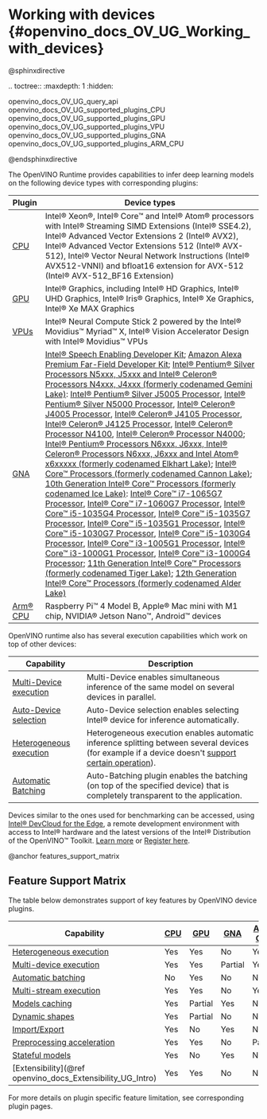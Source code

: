 # Working with devices {#openvino_docs_OV_UG_Working_with_devices}

@sphinxdirective

.. toctree::
   :maxdepth: 1
   :hidden:

   openvino_docs_OV_UG_query_api
   openvino_docs_OV_UG_supported_plugins_CPU
   openvino_docs_OV_UG_supported_plugins_GPU
   openvino_docs_OV_UG_supported_plugins_VPU
   openvino_docs_OV_UG_supported_plugins_GNA
   openvino_docs_OV_UG_supported_plugins_ARM_CPU

@endsphinxdirective

The OpenVINO Runtime provides capabilities to infer deep learning models on the following device types with corresponding plugins:

| Plugin | Device types                                                                                                                                                |
|--------|-------------------------------------------------------------------------------------------------------------------------------------------------------------|
|[CPU](CPU.md)              |Intel® Xeon®, Intel® Core™ and Intel® Atom® processors with Intel® Streaming SIMD Extensions (Intel® SSE4.2), Intel® Advanced Vector Extensions 2 (Intel® AVX2), Intel® Advanced Vector Extensions 512 (Intel® AVX-512), Intel® Vector Neural Network Instructions (Intel® AVX512-VNNI) and bfloat16 extension for AVX-512 (Intel® AVX-512_BF16 Extension)|
|[GPU](GPU.md)            |Intel® Graphics, including Intel® HD Graphics, Intel® UHD Graphics, Intel® Iris® Graphics, Intel® Xe Graphics, Intel® Xe MAX Graphics |
|[VPUs](VPU.md)            |Intel® Neural Compute Stick 2 powered by the Intel® Movidius™ Myriad™ X, Intel® Vision Accelerator Design with Intel® Movidius™ VPUs                                                                                           |
|[GNA](GNA.md)              |[Intel® Speech Enabling Developer Kit](https://www.intel.com/content/www/us/en/support/articles/000026156/boards-and-kits/smart-home.html); [Amazon Alexa Premium Far-Field Developer Kit](https://developer.amazon.com/en-US/alexa/alexa-voice-service/dev-kits/amazon-premium-voice); [Intel® Pentium® Silver Processors N5xxx, J5xxx and Intel® Celeron® Processors N4xxx, J4xxx (formerly codenamed Gemini Lake)](https://ark.intel.com/content/www/us/en/ark/products/codename/83915/gemini-lake.html): [Intel® Pentium® Silver J5005 Processor](https://ark.intel.com/content/www/us/en/ark/products/128984/intel-pentium-silver-j5005-processor-4m-cache-up-to-2-80-ghz.html), [Intel® Pentium® Silver N5000 Processor](https://ark.intel.com/content/www/us/en/ark/products/128990/intel-pentium-silver-n5000-processor-4m-cache-up-to-2-70-ghz.html), [Intel® Celeron® J4005 Processor](https://ark.intel.com/content/www/us/en/ark/products/128992/intel-celeron-j4005-processor-4m-cache-up-to-2-70-ghz.html), [Intel® Celeron® J4105 Processor](https://ark.intel.com/content/www/us/en/ark/products/128989/intel-celeron-j4105-processor-4m-cache-up-to-2-50-ghz.html), [Intel® Celeron® J4125 Processor](https://ark.intel.com/content/www/us/en/ark/products/197305/intel-celeron-processor-j4125-4m-cache-up-to-2-70-ghz.html), [Intel® Celeron® Processor N4100](https://ark.intel.com/content/www/us/en/ark/products/128983/intel-celeron-processor-n4100-4m-cache-up-to-2-40-ghz.html), [Intel® Celeron® Processor N4000](https://ark.intel.com/content/www/us/en/ark/products/128988/intel-celeron-processor-n4000-4m-cache-up-to-2-60-ghz.html); [Intel® Pentium® Processors N6xxx, J6xxx, Intel® Celeron® Processors N6xxx, J6xxx and Intel Atom® x6xxxxx (formerly codenamed Elkhart Lake)](https://ark.intel.com/content/www/us/en/ark/products/codename/128825/products-formerly-elkhart-lake.html); [Intel® Core™ Processors (formerly codenamed Cannon Lake)](https://ark.intel.com/content/www/us/en/ark/products/136863/intel-core-i3-8121u-processor-4m-cache-up-to-3-20-ghz.html); [10th Generation Intel® Core™ Processors (formerly codenamed Ice Lake)](https://ark.intel.com/content/www/us/en/ark/products/codename/74979/ice-lake.html): [Intel® Core™ i7-1065G7 Processor](https://ark.intel.com/content/www/us/en/ark/products/196597/intel-core-i71065g7-processor-8m-cache-up-to-3-90-ghz.html), [Intel® Core™ i7-1060G7 Processor](https://ark.intel.com/content/www/us/en/ark/products/197120/intel-core-i71060g7-processor-8m-cache-up-to-3-80-ghz.html), [Intel® Core™ i5-1035G4 Processor](https://ark.intel.com/content/www/us/en/ark/products/196591/intel-core-i51035g4-processor-6m-cache-up-to-3-70-ghz.html), [Intel® Core™ i5-1035G7 Processor](https://ark.intel.com/content/www/us/en/ark/products/196592/intel-core-i51035g7-processor-6m-cache-up-to-3-70-ghz.html), [Intel® Core™ i5-1035G1 Processor](https://ark.intel.com/content/www/us/en/ark/products/196603/intel-core-i51035g1-processor-6m-cache-up-to-3-60-ghz.html), [Intel® Core™ i5-1030G7 Processor](https://ark.intel.com/content/www/us/en/ark/products/197119/intel-core-i51030g7-processor-6m-cache-up-to-3-50-ghz.html), [Intel® Core™ i5-1030G4 Processor](https://ark.intel.com/content/www/us/en/ark/products/197121/intel-core-i51030g4-processor-6m-cache-up-to-3-50-ghz.html), [Intel® Core™ i3-1005G1 Processor](https://ark.intel.com/content/www/us/en/ark/products/196588/intel-core-i31005g1-processor-4m-cache-up-to-3-40-ghz.html), [Intel® Core™ i3-1000G1 Processor](https://ark.intel.com/content/www/us/en/ark/products/197122/intel-core-i31000g1-processor-4m-cache-up-to-3-20-ghz.html), [Intel® Core™ i3-1000G4 Processor](https://ark.intel.com/content/www/us/en/ark/products/197123/intel-core-i31000g4-processor-4m-cache-up-to-3-20-ghz.html); [11th Generation Intel® Core™ Processors (formerly codenamed Tiger Lake)](https://ark.intel.com/content/www/us/en/ark/products/codename/88759/tiger-lake.html); [12th Generation Intel® Core™ Processors (formerly codenamed Alder Lake)](https://ark.intel.com/content/www/us/en/ark/products/codename/147470/products-formerly-alder-lake.html)|
|[Arm® CPU](ARM_CPU.md) |Raspberry Pi™ 4 Model B, Apple® Mac mini with M1 chip, NVIDIA® Jetson Nano™, Android™ devices    |

OpenVINO runtime also has several execution capabilities which work on top of other devices:

| Capability                               | Description                                                                                                                                                 |
|------------------------------------------|-------------------------------------------------------------------------------------------------------------------------------------------------------------|
|[Multi-Device execution](../multi_device.md) |Multi-Device enables simultaneous inference of the same model on several devices in parallel.    |
|[Auto-Device selection](../auto_device_selection.md) |Auto-Device selection enables selecting Intel&reg; device for inference automatically. |
|[Heterogeneous execution](../hetero_execution.md) |Heterogeneous execution enables automatic inference splitting between several devices (for example if a device doesn't [support certain operation](#supported-layers)).|
|[Automatic Batching](../automatic_batching.md) | Auto-Batching plugin enables the batching (on top of the specified device) that is completely transparent to the application. |

Devices similar to the ones used for benchmarking can be accessed, using [Intel® DevCloud for the Edge](https://devcloud.intel.com/edge/), a remote development environment with access to Intel® hardware and the latest versions of the Intel® Distribution of the OpenVINO™ Toolkit. [Learn more](https://devcloud.intel.com/edge/get_started/devcloud/) or [Register here](https://inteliot.force.com/DevcloudForEdge/s/).

@anchor features_support_matrix
## Feature Support Matrix
The table below demonstrates support of key features by OpenVINO device plugins.

| Capability | [CPU](CPU.md) | [GPU](GPU.md) | [GNA](GNA.md) |[Arm® CPU](ARM_CPU.md) |
| ---------- | --- | --- | --- | --- |
| [Heterogeneous execution](../hetero_execution.md)| Yes | Yes | No | Yes |
| [Multi-device execution](../multi_device.md) | Yes | Yes | Partial | Yes |
| [Automatic batching](../automatic_batching.md) | No | Yes | No | No |
| [Multi-stream execution](../../optimization_guide/dldt_deployment_optimization_tput.md) | Yes | Yes | No | Yes |
| [Models caching](../Model_caching_overview.md) | Yes | Partial | Yes | No |
| [Dynamic shapes](../ov_dynamic_shapes.md) | Yes | Partial | No | No |
| [Import/Export](../../../tools/compile_tool/README.md) | Yes | No | Yes | No |
| [Preprocessing acceleration](../preprocessing_overview.md) | Yes | Yes | No | Partial |
| [Stateful models](../network_state_intro.md) | Yes | No | Yes | No |
| [Extensibility](@ref openvino_docs_Extensibility_UG_Intro) | Yes | Yes | No | No |

For more details on plugin specific feature limitation, see corresponding plugin pages.

